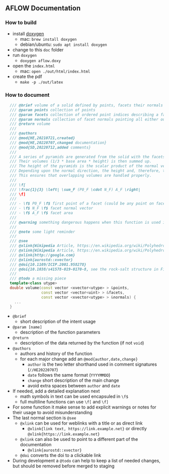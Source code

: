## AFLOW Documentation

### How to build

- install [doxygen](https://doxygen.nl/download.html)
  - mac: `brew install doxygen`
  - debian/ubuntu: `sudo apt install doxygen`
- change to this `doc` folder
- run `doxygen`
  - `doxygen aflow.doxy`
- open the `index.html`
  - mac: `open ./out/html/index.html`
- create the pdf
  - `make -p ./out/latex`
  
### How to document
```c++
  /// @brief volume of a solid defined by points, facets their normals
  /// @param points collection of points
  /// @param facets collection of ordered point indices describing a facet
  /// @param normals collection of facet normals pointing all either outwards or inwards of the solid
  /// @return volume
  ///
  /// @authors
  /// @mod{HE,20210721,created}
  /// @mod{HE,20220707,changed documentation}
  /// @mod{SD,20220712,added comments}
  ///
  /// A series of pyramids are generated from the solid with the facets as bases and origin as their tips.
  /// Their volumes (1/3 * base area * height) is then summed up.
  /// The height of the pyramids is the scalar product of the normal vector and a point on the facet.
  /// Depending upon the normal direction, the height and, therefore, the volume can be negative.
  /// This ensures that overlapping volumes are handled properly.
  ///
  /// \f[
  /// \frac{1}{3} \left| \sum_F (P0_F \cdot N_F) A_F \right|
  /// \f]
  ///
  /// - \f$ P0_F \f$ first point of a facet (could be any point on facet F)
  /// - \f$ N_F \f$ facet normal vector
  /// - \f$ A_F \f$ facet area
  ///
  /// @warning something dangerous happens when this function is used in the wrong way
  ///
  /// @note some light reminder
  ///
  /// @see
  /// @xlink{Wikipedia Article, https://en.wikipedia.org/wiki/Polyhedron}
  /// @xlink{Wikipedia Article, https://en.wikipedia.org/wiki/Polyhedron#Volume, how to calculate the volume}
  /// @xlink{http://google.com}
  /// @xlink{aurostd::xvector}
  /// @doi{10.1109/ICIP.2001.958278}
  /// @doi{10.1038/s41578-019-0170-8, see the rock-salt structure in Fig. 2}
  ///
  /// @todo a missing piece
  template<class utype>
  double volume(const vector <xvector<utype> > &points, 
                const vector <vector<uint> > &facets,
                const vector <xvector<utype> > &normals) {
    ...
  }
```

- `@brief`
  - short description of the intent usage
- `@param [name]`
  - description of the function parameters
- `@return`
  - description of the data returned by the function (if not `void`)
- `@authors`
  - authors and history of the function
  - for each major change add an `@mod{author,date,change}`
    - `author` is the two letter shorthand used in comment signatures (`//HE20220707`)
    - `date` follows the same format (`YYYYMMDD`)
    - `change` short description of the main change
    - avoid extra spaces between `author` and `date`
- If needed, add a detailed explanation next
  - math symbols in text can be used encapsuled in `\f$`
  - full multiline functions can use `\f[` and `\f]`
- For some function it make sense to add explicit warnings or notes for their usage to avoid misunderstanding
- The last normal section is `@see`
  - `@xlink` can be used for weblinks with a title or as direct link
    - `@xlink{link text, https://link.example.net}` or directly `@xlink{https://link.example.net}`
  - `@xlink` can also be used to point to a different part of the documentation
    - `@xlink{aurostd::xvector}`
  - `@doi` converts the doi to a clickable link 
- During development a `@todo` can help to keep a list of needed changes, but should be removed before merged to staging
